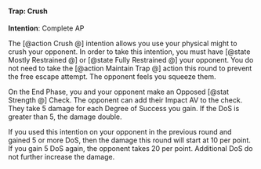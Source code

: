 #### Trap: Crush
**Intention**: Complete AP

The [@action Crush @] intention allows you use your physical might to crush your opponent. In order to take this intention, you must have [@state Mostly Restrained @] or [@state Fully Restrained @] your opponent. You do not need to take the [@action Maintain Trap @] action this round to prevent the free escape attempt. The opponent feels you squeeze them.

On the End Phase, you and your opponent make an Opposed [@stat Strength @] Check. The opponent can add their Impact AV to the check. They take 5 damage for each Degree of Success you gain. If the DoS is greater than 5, the damage double.

If you used this intention on your opponent in the previous round and gained 5 or more DoS, then the damage this round will start at 10 per point. If you gain 5 DoS again, the opponent takes 20 per point. Additional DoS do not further increase the damage.